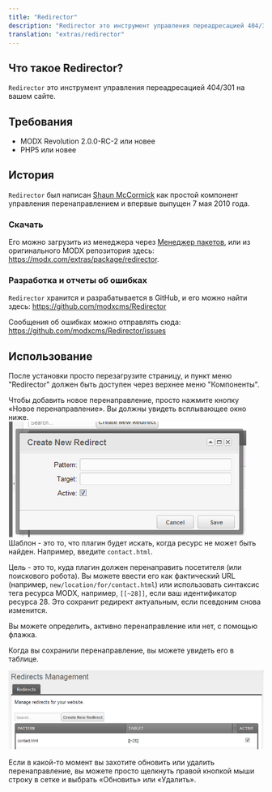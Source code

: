 ```yaml
---
title: "Redirector"
description: "Redirector это инструмент управления переадресацией 404/301 на вашем сайте"
translation: "extras/redirector"
---
```


## Что такое Redirector?

`Redirector` это инструмент управления переадресацией 404/301 на вашем сайте.

## Требования

- MODX Revolution 2.0.0-RC-2 или новее
- PHP5 или новее

## История

`Redirector` был написан [Shaun McCormick](https://github.com/splittingred) как простой компонент управления перенаправлением и впервые выпущен 7 мая 2010 года.

### Скачать

Его можно загрузить из менеджера через [Менеджер пакетов](building-sites/extras), или из оригинального MODX репозитория здесь: <https://modx.com/extras/package/redirector>.

### Разработка и отчеты об ошибках

`Redirector` хранится и разрабатывается в GitHub, и его можно найти здесь: <https://github.com/modxcms/Redirector>

Сообщения об ошибках можно отправлять сюда: <https://github.com/modxcms/Redirector/issues>

## Использование

После установки просто перезагрузите страницу, и пункт меню "Redirector" должен быть доступен через верхнее меню "Компоненты".

Чтобы добавить новое перенаправление, просто нажмите кнопку «Новое перенаправление». Вы должны увидеть всплывающее окно ниже. ![](redir-new.png)
Шаблон - это то, что плагин будет искать, когда ресурс не может быть найден. Например, введите `contact.html`.

Цель - это то, куда плагин должен перенаправить посетителя (или поискового робота). Вы можете ввести его как фактический URL (например, `new/location/for/contact.html`) или использовать синтаксис тега ресурса MODX, например, `[[~28]]`, если ваш идентификатор ресурса 28. Это сохранит редирект актуальным, если псевдоним снова изменится.

Вы можете определить, активно перенаправление или нет, с помощью флажка.

Когда вы сохранили перенаправление, вы можете увидеть его в таблице.

![](redir-overview.png)

Если в какой-то момент вы захотите обновить или удалить перенаправление, вы можете просто щелкнуть правой кнопкой мыши строку в сетке и выбрать «Обновить» или «Удалить».
